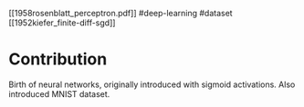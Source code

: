 [[1958rosenblatt_perceptron.pdf]]
#deep-learning #dataset
[[1952kiefer_finite-diff-sgd]]

# Contribution 

   Birth of neural networks, originally introduced with sigmoid activations. Also introduced MNIST dataset. 
